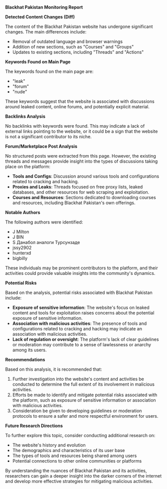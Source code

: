 **Blackhat Pakistan Monitoring Report**

**Detected Content Changes (Diff)**

The content of the Blackhat Pakistan website has undergone significant changes. The main differences include:

*   Removal of outdated language and browser warnings
*   Addition of new sections, such as "Courses" and "Groups"
*   Updates to existing sections, including "Threads" and "Actions"

**Keywords Found on Main Page**

The keywords found on the main page are:

*   "leak"
*   "forum"
*   "nude"

These keywords suggest that the website is associated with discussions around leaked content, online forums, and potentially explicit material.

**Backlinks Analysis**

No backlinks with keywords were found. This may indicate a lack of external links pointing to the website, or it could be a sign that the website is not a significant contributor to its niche.

**Forum/Marketplace Post Analysis**

No structured posts were extracted from this page. However, the existing threads and messages provide insight into the types of discussions taking place on the platform:

*   **Tools and Configs**: Discussion around various tools and configurations related to cracking and hacking.
*   **Proxies and Leaks**: Threads focused on free proxy lists, leaked databases, and other resources for web scraping and exploitation.
*   **Courses and Resources**: Sections dedicated to downloading courses and resources, including Blackhat Pakistan's own offerings.

**Notable Authors**

The following authors were identified:

*   J Milton
*   J BIN
*   S Данабол аналоги Турсунзаде
*   jssy2902
*   hunterxd
*   bigbilly

These individuals may be prominent contributors to the platform, and their activities could provide valuable insights into the community's dynamics.

**Potential Risks**

Based on the analysis, potential risks associated with Blackhat Pakistan include:

*   **Exposure of sensitive information**: The website's focus on leaked content and tools for exploitation raises concerns about the potential exposure of sensitive information.
*   **Association with malicious activities**: The presence of tools and configurations related to cracking and hacking may indicate an association with malicious activities.
*   **Lack of regulation or oversight**: The platform's lack of clear guidelines or moderation may contribute to a sense of lawlessness or anarchy among its users.

**Recommendations**

Based on this analysis, it is recommended that:

1.  Further investigation into the website's content and activities be conducted to determine the full extent of its involvement in malicious activities.
2.  Efforts be made to identify and mitigate potential risks associated with the platform, such as exposure of sensitive information or association with malicious activities.
3.  Consideration be given to developing guidelines or moderation protocols to ensure a safer and more respectful environment for users.

**Future Research Directions**

To further explore this topic, consider conducting additional research on:

*   The website's history and evolution
*   The demographics and characteristics of its user base
*   The types of tools and resources being shared among users
*   Potential connections to other online communities or platforms

By understanding the nuances of Blackhat Pakistan and its activities, researchers can gain a deeper insight into the darker corners of the internet and develop more effective strategies for mitigating malicious activities.